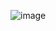 ![image](https://github.com/ebikguerrerozoluxiones/ebikguerrerozoluxiones/assets/145425521/820c4b58-23d1-4d93-87de-8416dec28ab9)
